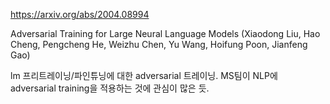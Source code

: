 https://arxiv.org/abs/2004.08994

Adversarial Training for Large Neural Language Models (Xiaodong Liu, Hao Cheng, Pengcheng He, Weizhu Chen, Yu Wang, Hoifung Poon, Jianfeng Gao)

lm 프리트레이닝/파인튜닝에 대한 adversarial 트레이닝. MS팀이 NLP에 adversarial training을 적용하는 것에 관심이 많은 듯.